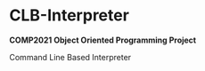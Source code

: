 # CLB-Interpreter

**COMP2021 Object Oriented Programming Project**

Command Line Based Interpreter
